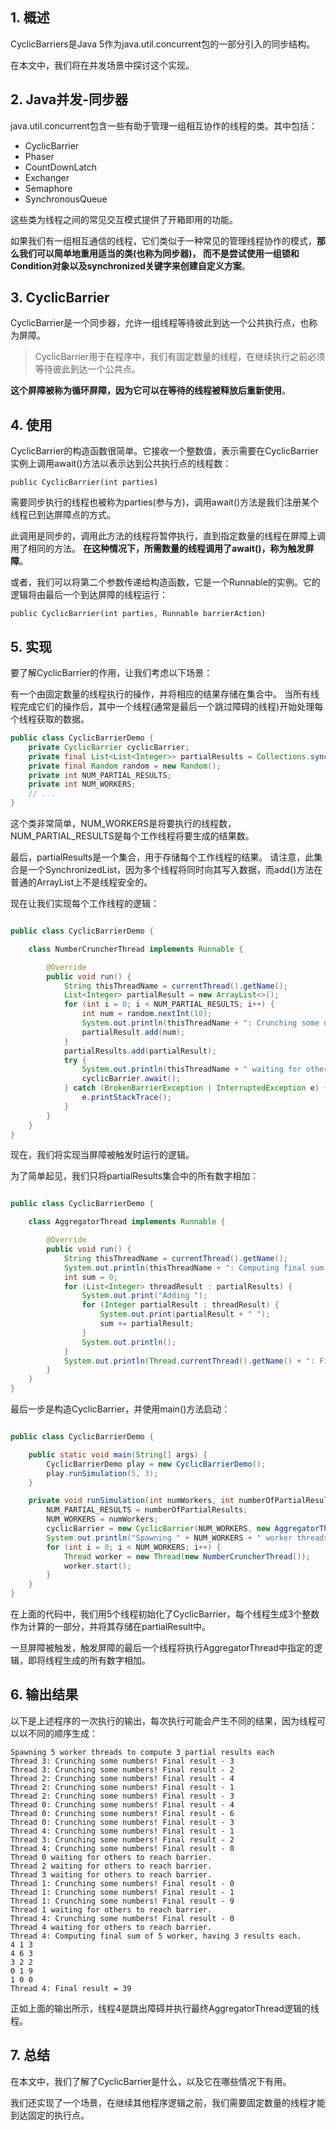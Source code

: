 ## 1. 概述

CyclicBarriers是Java 5作为java.util.concurrent包的一部分引入的同步结构。

在本文中，我们将在并发场景中探讨这个实现。

## 2. Java并发-同步器

java.util.concurrent包含一些有助于管理一组相互协作的线程的类。其中包括：

+ CyclicBarrier
+ Phaser
+ CountDownLatch
+ Exchanger
+ Semaphore
+ SynchronousQueue

这些类为线程之间的常见交互模式提供了开箱即用的功能。

如果我们有一组相互通信的线程，它们类似于一种常见的管理线程协作的模式，**那么我们可以简单地重用适当的类(也称为同步器)，
而不是尝试使用一组锁和Condition对象以及synchronized关键字来创建自定义方案**。

## 3. CyclicBarrier

CyclicBarrier是一个同步器，允许一组线程等待彼此到达一个公共执行点，也称为屏障。

> CyclicBarrier用于在程序中，我们有固定数量的线程，在继续执行之前必须等待彼此到达一个公共点。

**这个屏障被称为循环屏障，因为它可以在等待的线程被释放后重新使用**。

## 4. 使用

CyclicBarrier的构造函数很简单。它接收一个整数值，表示需要在CyclicBarrier实例上调用await()方法以表示达到公共执行点的线程数：

```text
public CyclicBarrier(int parties)
```

需要同步执行的线程也被称为parties(参与方)，调用await()方法是我们注册某个线程已到达屏障点的方式。

此调用是同步的，调用此方法的线程将暂停执行，直到指定数量的线程在屏障上调用了相同的方法。
**在这种情况下，所需数量的线程调用了await()，称为触发屏障**。

或者，我们可以将第二个参数传递给构造函数，它是一个Runnable的实例。它的逻辑将由最后一个到达屏障的线程运行：

```text
public CyclicBarrier(int parties, Runnable barrierAction)
```

## 5. 实现

要了解CyclicBarrier的作用，让我们考虑以下场景：

有一个由固定数量的线程执行的操作，并将相应的结果存储在集合中。
当所有线程完成它们的操作后，其中一个线程(通常是最后一个跳过障碍的线程)开始处理每个线程获取的数据。

```java
public class CyclicBarrierDemo {
    private CyclicBarrier cyclicBarrier;
    private final List<List<Integer>> partialResults = Collections.synchronizedList(new ArrayList<>());
    private final Random random = new Random();
    private int NUM_PARTIAL_RESULTS;
    private int NUM_WORKERS;
    // ...
}
```

这个类非常简单，NUM_WORKERS是将要执行的线程数，NUM_PARTIAL_RESULTS是每个工作线程将要生成的结果数。

最后，partialResults是一个集合，用于存储每个工作线程的结果。
请注意，此集合是一个SynchronizedList，因为多个线程将同时向其写入数据，而add()方法在普通的ArrayList上不是线程安全的。

现在让我们实现每个工作线程的逻辑：

```java

public class CyclicBarrierDemo {

    class NumberCruncherThread implements Runnable {

        @Override
        public void run() {
            String thisThreadName = currentThread().getName();
            List<Integer> partialResult = new ArrayList<>();
            for (int i = 0; i < NUM_PARTIAL_RESULTS; i++) {
                int num = random.nextInt(10);
                System.out.println(thisThreadName + ": Crunching some numbers! Final result - " + num);
                partialResult.add(num);
            }
            partialResults.add(partialResult);
            try {
                System.out.println(thisThreadName + " waiting for others to reach barrier");
                cyclicBarrier.await();
            } catch (BrokenBarrierException | InterruptedException e) {
                e.printStackTrace();
            }
        }
    }
}
```

现在，我们将实现当屏障被触发时运行的逻辑。

为了简单起见，我们只将partialResults集合中的所有数字相加：

```java

public class CyclicBarrierDemo {

    class AggregatorThread implements Runnable {

        @Override
        public void run() {
            String thisThreadName = currentThread().getName();
            System.out.println(thisThreadName + ": Computing final sum of " + NUM_WORKERS + " workers, having " + NUM_PARTIAL_RESULTS + " results each.");
            int sum = 0;
            for (List<Integer> threadResult : partialResults) {
                System.out.print("Adding ");
                for (Integer partialResult : threadResult) {
                    System.out.print(partialResult + " ");
                    sum += partialResult;
                }
                System.out.println();
            }
            System.out.println(Thread.currentThread().getName() + ": Final result = " + sum);
        }
    }
}
```

最后一步是构造CyclicBarrier，并使用main()方法启动：

```java

public class CyclicBarrierDemo {

    public static void main(String[] args) {
        CyclicBarrierDemo play = new CyclicBarrierDemo();
        play.runSimulation(5, 3);
    }

    private void runSimulation(int numWorkers, int numberOfPartialResults) {
        NUM_PARTIAL_RESULTS = numberOfPartialResults;
        NUM_WORKERS = numWorkers;
        cyclicBarrier = new CyclicBarrier(NUM_WORKERS, new AggregatorThread());
        System.out.println("Spawning " + NUM_WORKERS + " worker threads to compute " + NUM_PARTIAL_RESULTS + " partial results each");
        for (int i = 0; i < NUM_WORKERS; i++) {
            Thread worker = new Thread(new NumberCruncherThread());
            worker.start();
        }
    }
}
```

在上面的代码中，我们用5个线程初始化了CyclicBarrier，每个线程生成3个整数作为计算的一部分，并将其存储在partialResult中。

一旦屏障被触发，触发屏障的最后一个线程将执行AggregatorThread中指定的逻辑，即将线程生成的所有数字相加。

## 6. 输出结果

以下是上述程序的一次执行的输出，每次执行可能会产生不同的结果，因为线程可以以不同的顺序生成：

```text
Spawning 5 worker threads to compute 3 partial results each
Thread 3: Crunching some numbers! Final result - 3
Thread 3: Crunching some numbers! Final result - 2
Thread 2: Crunching some numbers! Final result - 4
Thread 2: Crunching some numbers! Final result - 1
Thread 2: Crunching some numbers! Final result - 3
Thread 0: Crunching some numbers! Final result - 4
Thread 0: Crunching some numbers! Final result - 6
Thread 0: Crunching some numbers! Final result - 3
Thread 4: Crunching some numbers! Final result - 1
Thread 3: Crunching some numbers! Final result - 2
Thread 4: Crunching some numbers! Final result - 0
Thread 0 waiting for others to reach barrier.
Thread 2 waiting for others to reach barrier.
Thread 3 waiting for others to reach barrier.
Thread 1: Crunching some numbers! Final result - 0
Thread 1: Crunching some numbers! Final result - 1
Thread 1: Crunching some numbers! Final result - 9
Thread 1 waiting for others to reach barrier.
Thread 4: Crunching some numbers! Final result - 0
Thread 4 waiting for others to reach barrier.
Thread 4: Computing final sum of 5 worker, having 3 results each.
4 1 3 
4 6 3 
3 2 2 
0 1 9 
1 0 0 
Thread 4: Final result = 39
```

正如上面的输出所示，线程4是跳出障碍并执行最终AggregatorThread逻辑的线程。

## 7. 总结

在本文中，我们了解了CyclicBarrier是什么，以及它在哪些情况下有用。

我们还实现了一个场景，在继续其他程序逻辑之前，我们需要固定数量的线程才能到达固定的执行点。